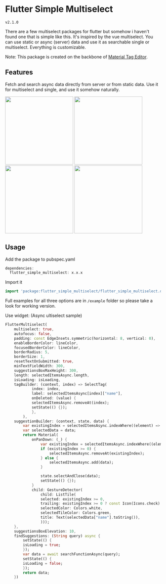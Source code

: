 # Flutter Simple Multiselect

`v2.1.0`

There are a few multiselect packages for flutter but  somehow i haven't found one that is simple like this. It's inspired by the vue multiselect. You can use static or async (server) data and use it as searchable single or multiselect. Everything is customizable.

Note: This package is created on the backbone of [Material Tag Editor](https://github.com/panuavakul/material_tag_editor).

## Features

Fetch and search async data directly from server or from static data. Use it for multiselect and single, and use it somehow naturally.

<p float="left">
  <img src="https://user-images.githubusercontent.com/30495155/212550777-b2b995da-6543-4f17-8acd-ec6506c0bfed.gif" width="220" />
  <img src="https://user-images.githubusercontent.com/30495155/212550796-708cf939-557e-458c-8f76-23ff9f0d44f2.gif" width="220" />
  <img src="https://user-images.githubusercontent.com/30495155/212550751-6d4f6944-dc8b-4980-aa5e-b3a674f5168d.gif" width="220" />
  <img src="https://user-images.githubusercontent.com/30495155/218328006-bbecffbd-f706-4b0e-a197-58f824eebaa5.gif" width="220" />
</p>

## Usage

Add the package to pubspec.yaml

```dart
dependencies:
  flutter_simple_multiselect: x.x.x
```

Import it

```dart
import 'package:flutter_simple_multiselect/flutter_simple_multiselect.dart';
```

Full examples for all three options are in `/example` folder so please take a look for working version.

Use widget: (Async ultiselect sample)

```dart
FlutterMultiselect(
    multiselect: true,
    autofocus: false,
    padding: const EdgeInsets.symmetric(horizontal: 8, vertical: 0),
    enableBorderColor: lineColor,
    focusedBorderColor: lineColor,
    borderRadius: 5,
    borderSize: 1,
    resetTextOnSubmitted: true,
    minTextFieldWidth: 300,
    suggestionsBoxMaxHeight: 300,
    length: selectedItemsAsync.length,
    isLoading: isLoading,
    tagBuilder: (context, index) => SelectTag(
            index: index,
            label: selectedItemsAsync[index]["name"],
            onDeleted: (value) {
            selectedItemsAsync.removeAt(index);
            setState(() {});
            },
        ),
    suggestionBuilder: (context, state, data) {
        var existingIndex = selectedItemsAsync.indexWhere((element) => element["uuid"] == data["uuid"]);
        var selectedData = data;
        return Material(
            onPanDown: (_) {
                var existingIndex = selectedItemsAsync.indexWhere((element) => element["uuid"] == data["uuid"]);
                if (existingIndex >= 0) {
                    selectedItemsAsync.removeAt(existingIndex);
                } else {
                    selectedItemsAsync.add(data);
                }

                state.selectAndClose(data);
                setState(() {});
            }
            child: GestureDetector(
                child: ListTile(
                selected: existingIndex >= 0,
                trailing: existingIndex >= 0 ? const Icon(Icons.check) : null,
                selectedColor: Colors.white,
                selectedTileColor: Colors.green,
                title: Text(selectedData["name"].toString()),
                )));
    },
    suggestionsBoxElevation: 10,
    findSuggestions: (String query) async {
        setState(() {
        isLoading = true;
        });
        var data = await searchFunctionAsync(query);
        setState(() {
        isLoading = false;
        });
        return data;
    })
```
